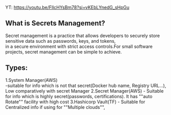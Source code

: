 YT: https://youtu.be/FllcHYsBm78?si=vKEbLYnedG_sHpGu

What is Secrets Management? 
-----------------------

Secret management is a practice that allows developers to securely store sensitive data such as passwords, keys, and tokens,   
in a secure environment with strict access controls.For small software projects, secret management can be simple to achieve.  

Types:
-----

1.System Manager(AWS)  
    -suitable for info which  is not that secret(Docker hub name, Registry URL...), Low comparatively with secret Manager
2.Secret Manager(AWS) - Suitable for info which is highly secret(passwords, certifications). It has ""auto Rotate"" facility with high cost
3.Hashicorp Vault(TF) - Suitable for Centralized info if using for ""Multiple clouds"", 
